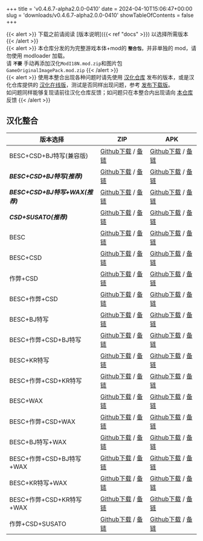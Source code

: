 
+++
title = 'v0.4.6.7-alpha2.0.0-0410'
date = 2024-04-10T15:06:47+00:00
slug = 'downloads/v0.4.6.7-alpha2.0.0-0410'
showTableOfContents = false
+++

{{< alert >}}
下载之前请阅读 [版本说明]({{< ref "docs" >}}) 以选择所需版本
{{< /alert >}}
<br>
{{< alert >}}
本仓库分发的为完整游戏本体+mod的 **`整合包`**，并非单独的 mod，请勿使用 modloader 加载。
<br>
请 **`不要`** 手动再添加汉化`ModI18N.mod.zip`和图片包`GameOriginalImagePack.mod.zip`
{{< /alert >}}
<br>
{{< alert >}}
使用本整合出现各种问题时请先使用 [汉化仓库](https://github.com/Eltirosto/Degrees-of-Lewdity-Chinese-Localization) 发布的版本，或是汉化仓库提供的 [汉化在线版](https://eltirosto.github.io/Degrees-of-Lewdity-Chinese-Localization/)，测试是否同样出现问题，参考 [发布下载版](https://github.com/Eltirosto/Degrees-of-Lewdity-Chinese-Localization/blob/main/README.md#%E5%8F%91%E5%B8%83%E4%B8%8B%E8%BD%BD%E7%89%88)。
<br>
如问题同样能够复现请前往汉化仓库反馈；如问题只在本整合内出现请向 [本仓库](https://github.com/DoL-Lyra/Lyra/issues) 反馈
{{< /alert >}}

## 汉化整合

|           版本选择            |                                                                                                                                                                            ZIP                                                                                                                                                                             |                                                                                                                                                                            APK                                                                                                                                                                             |
|-------------------------------|------------------------------------------------------------------------------------------------------------------------------------------------------------------------------------------------------------------------------------------------------------------------------------------------------------------------------------------------------------|------------------------------------------------------------------------------------------------------------------------------------------------------------------------------------------------------------------------------------------------------------------------------------------------------------------------------------------------------------|
|BESC+CSD+BJ特写(兼容版)        |[Github下载](https://github.com/DoL-Lyra/Lyra/releases/download/v0.4.6.7-alpha2.0.0-0410/DoL-0.4.6.7-Lyra-a2.0.0-polyfill-besc-cheat-csd-sideviewbj-0410.zip ) / [备链](https://mirror.ghproxy.com/https://github.com/DoL-Lyra/Lyra/releases/download/v0.4.6.7-alpha2.0.0-0410/DoL-0.4.6.7-Lyra-a2.0.0-polyfill-besc-cheat-csd-sideviewbj-0410.zip )|[Github下载](https://github.com/DoL-Lyra/Lyra/releases/download/v0.4.6.7-alpha2.0.0-0410/DoL-0.4.6.7-Lyra-a2.0.0-polyfill-besc-cheat-csd-sideviewbj-0410.apk ) / [备链](https://mirror.ghproxy.com/https://github.com/DoL-Lyra/Lyra/releases/download/v0.4.6.7-alpha2.0.0-0410/DoL-0.4.6.7-Lyra-a2.0.0-polyfill-besc-cheat-csd-sideviewbj-0410.apk )|
|***BESC+CSD+BJ特写(推荐)***    |[Github下载](https://github.com/DoL-Lyra/Lyra/releases/download/v0.4.6.7-alpha2.0.0-0410/DoL-0.4.6.7-Lyra-a2.0.0-besc-csd-sideviewbj-0410.zip ) / [备链](https://mirror.ghproxy.com/https://github.com/DoL-Lyra/Lyra/releases/download/v0.4.6.7-alpha2.0.0-0410/DoL-0.4.6.7-Lyra-a2.0.0-besc-csd-sideviewbj-0410.zip )                              |[Github下载](https://github.com/DoL-Lyra/Lyra/releases/download/v0.4.6.7-alpha2.0.0-0410/DoL-0.4.6.7-Lyra-a2.0.0-besc-csd-sideviewbj-0410.apk ) / [备链](https://mirror.ghproxy.com/https://github.com/DoL-Lyra/Lyra/releases/download/v0.4.6.7-alpha2.0.0-0410/DoL-0.4.6.7-Lyra-a2.0.0-besc-csd-sideviewbj-0410.apk )                              |
|***BESC+CSD+BJ特写+WAX(推荐)***|[Github下载](https://github.com/DoL-Lyra/Lyra/releases/download/v0.4.6.7-alpha2.0.0-0410/DoL-0.4.6.7-Lyra-a2.0.0-besc-wax-csd-sideviewbj-0410.zip ) / [备链](https://mirror.ghproxy.com/https://github.com/DoL-Lyra/Lyra/releases/download/v0.4.6.7-alpha2.0.0-0410/DoL-0.4.6.7-Lyra-a2.0.0-besc-wax-csd-sideviewbj-0410.zip )                      |[Github下载](https://github.com/DoL-Lyra/Lyra/releases/download/v0.4.6.7-alpha2.0.0-0410/DoL-0.4.6.7-Lyra-a2.0.0-besc-wax-csd-sideviewbj-0410.apk ) / [备链](https://mirror.ghproxy.com/https://github.com/DoL-Lyra/Lyra/releases/download/v0.4.6.7-alpha2.0.0-0410/DoL-0.4.6.7-Lyra-a2.0.0-besc-wax-csd-sideviewbj-0410.apk )                      |
|***CSD+SUSATO(推荐)***         |[Github下载](https://github.com/DoL-Lyra/Lyra/releases/download/v0.4.6.7-alpha2.0.0-0410/DoL-0.4.6.7-Lyra-a2.0.0-susato-csd-0410.zip ) / [备链](https://mirror.ghproxy.com/https://github.com/DoL-Lyra/Lyra/releases/download/v0.4.6.7-alpha2.0.0-0410/DoL-0.4.6.7-Lyra-a2.0.0-susato-csd-0410.zip )                                                |[Github下载](https://github.com/DoL-Lyra/Lyra/releases/download/v0.4.6.7-alpha2.0.0-0410/DoL-0.4.6.7-Lyra-a2.0.0-susato-csd-0410.apk ) / [备链](https://mirror.ghproxy.com/https://github.com/DoL-Lyra/Lyra/releases/download/v0.4.6.7-alpha2.0.0-0410/DoL-0.4.6.7-Lyra-a2.0.0-susato-csd-0410.apk )                                                |
|BESC                           |[Github下载](https://github.com/DoL-Lyra/Lyra/releases/download/v0.4.6.7-alpha2.0.0-0410/DoL-0.4.6.7-Lyra-a2.0.0-besc-0410.zip ) / [备链](https://mirror.ghproxy.com/https://github.com/DoL-Lyra/Lyra/releases/download/v0.4.6.7-alpha2.0.0-0410/DoL-0.4.6.7-Lyra-a2.0.0-besc-0410.zip )                                                            |[Github下载](https://github.com/DoL-Lyra/Lyra/releases/download/v0.4.6.7-alpha2.0.0-0410/DoL-0.4.6.7-Lyra-a2.0.0-besc-0410.apk ) / [备链](https://mirror.ghproxy.com/https://github.com/DoL-Lyra/Lyra/releases/download/v0.4.6.7-alpha2.0.0-0410/DoL-0.4.6.7-Lyra-a2.0.0-besc-0410.apk )                                                            |
|BESC+CSD                       |[Github下载](https://github.com/DoL-Lyra/Lyra/releases/download/v0.4.6.7-alpha2.0.0-0410/DoL-0.4.6.7-Lyra-a2.0.0-besc-csd-0410.zip ) / [备链](https://mirror.ghproxy.com/https://github.com/DoL-Lyra/Lyra/releases/download/v0.4.6.7-alpha2.0.0-0410/DoL-0.4.6.7-Lyra-a2.0.0-besc-csd-0410.zip )                                                    |[Github下载](https://github.com/DoL-Lyra/Lyra/releases/download/v0.4.6.7-alpha2.0.0-0410/DoL-0.4.6.7-Lyra-a2.0.0-besc-csd-0410.apk ) / [备链](https://mirror.ghproxy.com/https://github.com/DoL-Lyra/Lyra/releases/download/v0.4.6.7-alpha2.0.0-0410/DoL-0.4.6.7-Lyra-a2.0.0-besc-csd-0410.apk )                                                    |
|作弊+CSD                       |[Github下载](https://github.com/DoL-Lyra/Lyra/releases/download/v0.4.6.7-alpha2.0.0-0410/DoL-0.4.6.7-Lyra-a2.0.0-cheat-csd-0410.zip ) / [备链](https://mirror.ghproxy.com/https://github.com/DoL-Lyra/Lyra/releases/download/v0.4.6.7-alpha2.0.0-0410/DoL-0.4.6.7-Lyra-a2.0.0-cheat-csd-0410.zip )                                                  |[Github下载](https://github.com/DoL-Lyra/Lyra/releases/download/v0.4.6.7-alpha2.0.0-0410/DoL-0.4.6.7-Lyra-a2.0.0-cheat-csd-0410.apk ) / [备链](https://mirror.ghproxy.com/https://github.com/DoL-Lyra/Lyra/releases/download/v0.4.6.7-alpha2.0.0-0410/DoL-0.4.6.7-Lyra-a2.0.0-cheat-csd-0410.apk )                                                  |
|BESC+作弊+CSD                  |[Github下载](https://github.com/DoL-Lyra/Lyra/releases/download/v0.4.6.7-alpha2.0.0-0410/DoL-0.4.6.7-Lyra-a2.0.0-besc-cheat-csd-0410.zip ) / [备链](https://mirror.ghproxy.com/https://github.com/DoL-Lyra/Lyra/releases/download/v0.4.6.7-alpha2.0.0-0410/DoL-0.4.6.7-Lyra-a2.0.0-besc-cheat-csd-0410.zip )                                        |[Github下载](https://github.com/DoL-Lyra/Lyra/releases/download/v0.4.6.7-alpha2.0.0-0410/DoL-0.4.6.7-Lyra-a2.0.0-besc-cheat-csd-0410.apk ) / [备链](https://mirror.ghproxy.com/https://github.com/DoL-Lyra/Lyra/releases/download/v0.4.6.7-alpha2.0.0-0410/DoL-0.4.6.7-Lyra-a2.0.0-besc-cheat-csd-0410.apk )                                        |
|BESC+BJ特写                    |[Github下载](https://github.com/DoL-Lyra/Lyra/releases/download/v0.4.6.7-alpha2.0.0-0410/DoL-0.4.6.7-Lyra-a2.0.0-besc-sideviewbj-0410.zip ) / [备链](https://mirror.ghproxy.com/https://github.com/DoL-Lyra/Lyra/releases/download/v0.4.6.7-alpha2.0.0-0410/DoL-0.4.6.7-Lyra-a2.0.0-besc-sideviewbj-0410.zip )                                      |[Github下载](https://github.com/DoL-Lyra/Lyra/releases/download/v0.4.6.7-alpha2.0.0-0410/DoL-0.4.6.7-Lyra-a2.0.0-besc-sideviewbj-0410.apk ) / [备链](https://mirror.ghproxy.com/https://github.com/DoL-Lyra/Lyra/releases/download/v0.4.6.7-alpha2.0.0-0410/DoL-0.4.6.7-Lyra-a2.0.0-besc-sideviewbj-0410.apk )                                      |
|BESC+作弊+CSD+BJ特写           |[Github下载](https://github.com/DoL-Lyra/Lyra/releases/download/v0.4.6.7-alpha2.0.0-0410/DoL-0.4.6.7-Lyra-a2.0.0-besc-cheat-csd-sideviewbj-0410.zip ) / [备链](https://mirror.ghproxy.com/https://github.com/DoL-Lyra/Lyra/releases/download/v0.4.6.7-alpha2.0.0-0410/DoL-0.4.6.7-Lyra-a2.0.0-besc-cheat-csd-sideviewbj-0410.zip )                  |[Github下载](https://github.com/DoL-Lyra/Lyra/releases/download/v0.4.6.7-alpha2.0.0-0410/DoL-0.4.6.7-Lyra-a2.0.0-besc-cheat-csd-sideviewbj-0410.apk ) / [备链](https://mirror.ghproxy.com/https://github.com/DoL-Lyra/Lyra/releases/download/v0.4.6.7-alpha2.0.0-0410/DoL-0.4.6.7-Lyra-a2.0.0-besc-cheat-csd-sideviewbj-0410.apk )                  |
|BESC+KR特写                    |[Github下载](https://github.com/DoL-Lyra/Lyra/releases/download/v0.4.6.7-alpha2.0.0-0410/DoL-0.4.6.7-Lyra-a2.0.0-besc-sideviewkr-0410.zip ) / [备链](https://mirror.ghproxy.com/https://github.com/DoL-Lyra/Lyra/releases/download/v0.4.6.7-alpha2.0.0-0410/DoL-0.4.6.7-Lyra-a2.0.0-besc-sideviewkr-0410.zip )                                      |[Github下载](https://github.com/DoL-Lyra/Lyra/releases/download/v0.4.6.7-alpha2.0.0-0410/DoL-0.4.6.7-Lyra-a2.0.0-besc-sideviewkr-0410.apk ) / [备链](https://mirror.ghproxy.com/https://github.com/DoL-Lyra/Lyra/releases/download/v0.4.6.7-alpha2.0.0-0410/DoL-0.4.6.7-Lyra-a2.0.0-besc-sideviewkr-0410.apk )                                      |
|BESC+作弊+CSD+KR特写           |[Github下载](https://github.com/DoL-Lyra/Lyra/releases/download/v0.4.6.7-alpha2.0.0-0410/DoL-0.4.6.7-Lyra-a2.0.0-besc-cheat-csd-sideviewkr-0410.zip ) / [备链](https://mirror.ghproxy.com/https://github.com/DoL-Lyra/Lyra/releases/download/v0.4.6.7-alpha2.0.0-0410/DoL-0.4.6.7-Lyra-a2.0.0-besc-cheat-csd-sideviewkr-0410.zip )                  |[Github下载](https://github.com/DoL-Lyra/Lyra/releases/download/v0.4.6.7-alpha2.0.0-0410/DoL-0.4.6.7-Lyra-a2.0.0-besc-cheat-csd-sideviewkr-0410.apk ) / [备链](https://mirror.ghproxy.com/https://github.com/DoL-Lyra/Lyra/releases/download/v0.4.6.7-alpha2.0.0-0410/DoL-0.4.6.7-Lyra-a2.0.0-besc-cheat-csd-sideviewkr-0410.apk )                  |
|BESC+WAX                       |[Github下载](https://github.com/DoL-Lyra/Lyra/releases/download/v0.4.6.7-alpha2.0.0-0410/DoL-0.4.6.7-Lyra-a2.0.0-besc-wax-0410.zip ) / [备链](https://mirror.ghproxy.com/https://github.com/DoL-Lyra/Lyra/releases/download/v0.4.6.7-alpha2.0.0-0410/DoL-0.4.6.7-Lyra-a2.0.0-besc-wax-0410.zip )                                                    |[Github下载](https://github.com/DoL-Lyra/Lyra/releases/download/v0.4.6.7-alpha2.0.0-0410/DoL-0.4.6.7-Lyra-a2.0.0-besc-wax-0410.apk ) / [备链](https://mirror.ghproxy.com/https://github.com/DoL-Lyra/Lyra/releases/download/v0.4.6.7-alpha2.0.0-0410/DoL-0.4.6.7-Lyra-a2.0.0-besc-wax-0410.apk )                                                    |
|BESC+作弊+CSD+WAX              |[Github下载](https://github.com/DoL-Lyra/Lyra/releases/download/v0.4.6.7-alpha2.0.0-0410/DoL-0.4.6.7-Lyra-a2.0.0-besc-wax-cheat-csd-0410.zip ) / [备链](https://mirror.ghproxy.com/https://github.com/DoL-Lyra/Lyra/releases/download/v0.4.6.7-alpha2.0.0-0410/DoL-0.4.6.7-Lyra-a2.0.0-besc-wax-cheat-csd-0410.zip )                                |[Github下载](https://github.com/DoL-Lyra/Lyra/releases/download/v0.4.6.7-alpha2.0.0-0410/DoL-0.4.6.7-Lyra-a2.0.0-besc-wax-cheat-csd-0410.apk ) / [备链](https://mirror.ghproxy.com/https://github.com/DoL-Lyra/Lyra/releases/download/v0.4.6.7-alpha2.0.0-0410/DoL-0.4.6.7-Lyra-a2.0.0-besc-wax-cheat-csd-0410.apk )                                |
|BESC+BJ特写+WAX                |[Github下载](https://github.com/DoL-Lyra/Lyra/releases/download/v0.4.6.7-alpha2.0.0-0410/DoL-0.4.6.7-Lyra-a2.0.0-besc-wax-sideviewbj-0410.zip ) / [备链](https://mirror.ghproxy.com/https://github.com/DoL-Lyra/Lyra/releases/download/v0.4.6.7-alpha2.0.0-0410/DoL-0.4.6.7-Lyra-a2.0.0-besc-wax-sideviewbj-0410.zip )                              |[Github下载](https://github.com/DoL-Lyra/Lyra/releases/download/v0.4.6.7-alpha2.0.0-0410/DoL-0.4.6.7-Lyra-a2.0.0-besc-wax-sideviewbj-0410.apk ) / [备链](https://mirror.ghproxy.com/https://github.com/DoL-Lyra/Lyra/releases/download/v0.4.6.7-alpha2.0.0-0410/DoL-0.4.6.7-Lyra-a2.0.0-besc-wax-sideviewbj-0410.apk )                              |
|BESC+作弊+CSD+BJ特写+WAX       |[Github下载](https://github.com/DoL-Lyra/Lyra/releases/download/v0.4.6.7-alpha2.0.0-0410/DoL-0.4.6.7-Lyra-a2.0.0-besc-wax-cheat-csd-sideviewbj-0410.zip ) / [备链](https://mirror.ghproxy.com/https://github.com/DoL-Lyra/Lyra/releases/download/v0.4.6.7-alpha2.0.0-0410/DoL-0.4.6.7-Lyra-a2.0.0-besc-wax-cheat-csd-sideviewbj-0410.zip )          |[Github下载](https://github.com/DoL-Lyra/Lyra/releases/download/v0.4.6.7-alpha2.0.0-0410/DoL-0.4.6.7-Lyra-a2.0.0-besc-wax-cheat-csd-sideviewbj-0410.apk ) / [备链](https://mirror.ghproxy.com/https://github.com/DoL-Lyra/Lyra/releases/download/v0.4.6.7-alpha2.0.0-0410/DoL-0.4.6.7-Lyra-a2.0.0-besc-wax-cheat-csd-sideviewbj-0410.apk )          |
|BESC+KR特写+WAX                |[Github下载](https://github.com/DoL-Lyra/Lyra/releases/download/v0.4.6.7-alpha2.0.0-0410/DoL-0.4.6.7-Lyra-a2.0.0-besc-wax-sideviewkr-0410.zip ) / [备链](https://mirror.ghproxy.com/https://github.com/DoL-Lyra/Lyra/releases/download/v0.4.6.7-alpha2.0.0-0410/DoL-0.4.6.7-Lyra-a2.0.0-besc-wax-sideviewkr-0410.zip )                              |[Github下载](https://github.com/DoL-Lyra/Lyra/releases/download/v0.4.6.7-alpha2.0.0-0410/DoL-0.4.6.7-Lyra-a2.0.0-besc-wax-sideviewkr-0410.apk ) / [备链](https://mirror.ghproxy.com/https://github.com/DoL-Lyra/Lyra/releases/download/v0.4.6.7-alpha2.0.0-0410/DoL-0.4.6.7-Lyra-a2.0.0-besc-wax-sideviewkr-0410.apk )                              |
|BESC+作弊+CSD+KR特写+WAX       |[Github下载](https://github.com/DoL-Lyra/Lyra/releases/download/v0.4.6.7-alpha2.0.0-0410/DoL-0.4.6.7-Lyra-a2.0.0-besc-wax-cheat-csd-sideviewkr-0410.zip ) / [备链](https://mirror.ghproxy.com/https://github.com/DoL-Lyra/Lyra/releases/download/v0.4.6.7-alpha2.0.0-0410/DoL-0.4.6.7-Lyra-a2.0.0-besc-wax-cheat-csd-sideviewkr-0410.zip )          |[Github下载](https://github.com/DoL-Lyra/Lyra/releases/download/v0.4.6.7-alpha2.0.0-0410/DoL-0.4.6.7-Lyra-a2.0.0-besc-wax-cheat-csd-sideviewkr-0410.apk ) / [备链](https://mirror.ghproxy.com/https://github.com/DoL-Lyra/Lyra/releases/download/v0.4.6.7-alpha2.0.0-0410/DoL-0.4.6.7-Lyra-a2.0.0-besc-wax-cheat-csd-sideviewkr-0410.apk )          |
|作弊+CSD+SUSATO                |[Github下载](https://github.com/DoL-Lyra/Lyra/releases/download/v0.4.6.7-alpha2.0.0-0410/DoL-0.4.6.7-Lyra-a2.0.0-susato-cheat-csd-0410.zip ) / [备链](https://mirror.ghproxy.com/https://github.com/DoL-Lyra/Lyra/releases/download/v0.4.6.7-alpha2.0.0-0410/DoL-0.4.6.7-Lyra-a2.0.0-susato-cheat-csd-0410.zip )                                    |[Github下载](https://github.com/DoL-Lyra/Lyra/releases/download/v0.4.6.7-alpha2.0.0-0410/DoL-0.4.6.7-Lyra-a2.0.0-susato-cheat-csd-0410.apk ) / [备链](https://mirror.ghproxy.com/https://github.com/DoL-Lyra/Lyra/releases/download/v0.4.6.7-alpha2.0.0-0410/DoL-0.4.6.7-Lyra-a2.0.0-susato-cheat-csd-0410.apk )                                    |
